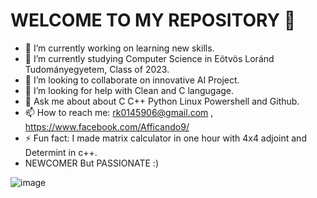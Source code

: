 # WELCOME TO MY REPOSITORY  👋

- 🔭 I’m currently working on learning new skills.
- 🌱 I’m currently studying Computer Science in Eötvös Loránd Tudományegyetem, Class of 2023.
- 👯 I’m looking to collaborate on innovative AI Project.
- 🤔 I’m looking for help with Clean and C langugage.
- 💬 Ask me about about C C++ Python Linux Powershell and Github.
- 📫 How to reach me: rk0145906@gmail.com , https://www.facebook.com/Afficando9/
- ⚡ Fun fact: I made matrix calculator in one hour with 4x4 adjoint and Determint in c++.
- NEWCOMER But PASSIONATE :)

![image](https://user-images.githubusercontent.com/77984971/111919501-9ed7e100-8a8a-11eb-8933-192db1dae345.png)


